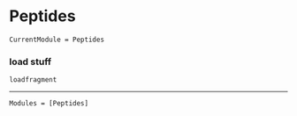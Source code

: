 # Peptides

```@meta
CurrentModule = Peptides
```


### load stuff

```@docs
loadfragment
```

----

```@autodocs
Modules = [Peptides]
```

